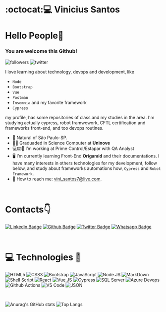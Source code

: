# :octocat::computer: Vinicius Santos

# Hello People👋
### You are welcome this Github!

![followers](https://img.shields.io/github/followers/santosvini?style=social)
![twitter](https://img.shields.io/twitter/url?style=social&url=https%3A%2F%2Ftwitter.com%2FSantosVini7)

I love learning about technology, devops and development, like 
- ```Node```
- ```Bootstrap``` 
- ```Vue```
- ```Postman```
- ```Insomnia``` 
and my favorite framework
- ```Cypress```

my profile, has some repositories of class and my studies in the area.
I'm studying actually cypress, robot framwework, CFTL certification and frameworks front-end, and too devops routines.

- :round_pushpin:	Natural of São Paulo-SP.
- :man_student: Graduaded in Science Computer at **Uninove**
- :computer::keyboard::office: I’m working at Prime Control/Estapar with QA Analyst
- :desktop_computer: I’m currently learning Front-End **Origamid** and their documentations. I have many interests in others technologies for my development, follow below, and study about frameworks automations how, ```Cypress``` and ```Robot Framework```.
- :e-mail: How to reach me: vini_santos7@live.com.

<p>&nbsp;&nbsp;</p>

# Contacts:point_down:	

[![Linkedin Badge](https://img.shields.io/badge/LinkedIn-0077B5?style=for-the-badge&logo=linkedin&logoColor=white&link=https://www.linkedin.com/in/vinicius-santos-12249198/)](https://www.linkedin.com/in/vinicius-santos-12249198/)
[![Github Badge](https://img.shields.io/badge/GitHub-100000?style=for-the-badge&logo=github&logoColor=white&link=https://github.com/santosvini)](https://github.com/santosvini)
[![Twitter Badge](https://img.shields.io/badge/Twitter-1DA1F2?style=for-the-badge&logo=twitter&logoColor=white&link=https://twitter.com/SantosVini7)](https://twitter.com/SantosVini7)
[![Whatsapp Badge](https://img.shields.io/badge/WhatsApp-25D366?style=for-the-badge&logo=whatsapp&logoColor=white&link=https://api.whatsapp.com/send?phone=5511956092628&text=Olá!%20Vinicius)](https://api.whatsapp.com/send?phone=5511956092628&text=Olá!%20Vinicius)

<p>&nbsp;&nbsp;</p>

# :computer: Technologies :brain:

![HTML5](https://img.shields.io/badge/HTML5-E34F26?style=for-the-badge&logo=html5&logoColor=white)
![CSS3](https://img.shields.io/badge/CSS3-1572B6?style=for-the-badge&logo=css3&logoColor=white)
![Bootstrap](https://img.shields.io/badge/Bootstrap-782dbf?style=for-the-badge&logo=Bootstrap&logoColor=black)
![JavaScript](https://img.shields.io/badge/JavaScript-323330?style=for-the-badge&logo=javascript&logoColor=F7DF1E)
![Node.JS](https://img.shields.io/badge/Node.js-43853D?style=for-the-badge&logo=node.js&logoColor=white)
![MarkDown](https://img.shields.io/badge/Markdown-000000?style=for-the-badge&logo=markdown&logoColor=white)
![Shell Script](https://img.shields.io/badge/Shell_Script-121011?style=for-the-badge&logo=gnu-bash&logoColor=white)
![React](https://img.shields.io/badge/React-20232A?style=for-the-badge&logo=react&logoColor=61DAFB)
![Vue.JS](https://img.shields.io/badge/Vue.js-35495E?style=for-the-badge&logo=vue.js&logoColor=4FC08D)
![Cypress](https://img.shields.io/badge/Cypress-35495E?style=for-the-badge&logo=cypress&logoColor=4FC08D)
![SQL Server](https://camo.githubusercontent.com/88afa53aae635c5b291df317cc91e6cd48a551a28a84a6add3664d311fe28765/68747470733a2f2f696d672e736869656c64732e696f2f62616467652f4d6963726f736f667425323053514c2532305365727665722d4343323932373f7374796c653d666f722d7468652d6261646765266c6f676f3d6d6963726f736f667425323073716c253230736572766572266c6f676f436f6c6f723d7768697465)
![Azure Devops](https://camo.githubusercontent.com/e635c8509d513fd5ed5c9127dadd45efa44cc00a2be24da4e71bfd8afe58c631/68747470733a2f2f696d672e736869656c64732e696f2f62616467652f6d6963726f736f6674253230617a7572652d3030383944363f7374796c653d666f722d7468652d6261646765266c6f676f3d6d6963726f736f66742d617a757265266c6f676f436f6c6f723d7768697465)
![Github Actions](https://camo.githubusercontent.com/10fbc037dc192b6e84b8bcd8b9eb1762841606a8e5476cbf1fe4d5fcb17fed48/68747470733a2f2f696d672e736869656c64732e696f2f62616467652f4769744875625f416374696f6e732d3230383846463f7374796c653d666f722d7468652d6261646765266c6f676f3d6769746875622d616374696f6e73266c6f676f436f6c6f723d7768697465)
![VS Code](https://img.shields.io/badge/VisualStudioCode-3d85c6?style=for-the-badge&logo=VisualStudioCode&logoColor=black)
![JSON](https://camo.githubusercontent.com/e0fe31b4bf5a7cffb35f18ee50fcdbe1f61bde74f893781502ba2bf708f270f6/68747470733a2f2f696d672e736869656c64732e696f2f62616467652f6a736f6e2d3545354335433f7374796c653d666f722d7468652d6261646765266c6f676f3d6a736f6e266c6f676f436f6c6f723d7768697465)

<p>&nbsp;&nbsp;</p>

![Anurag's GitHub stats](https://github-readme-stats.vercel.app/api?username=santosvini&theme=chartreuse-dark&show_icons=true)
![Top Langs](https://github-readme-stats.vercel.app/api/top-langs?username=santosvini&theme=chartreuse-dark&show_icons=true)
